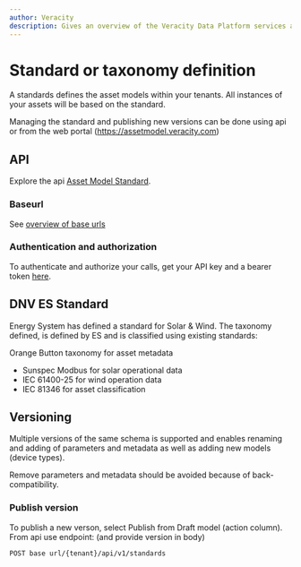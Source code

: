 ```yaml
---
author: Veracity
description: Gives an overview of the Veracity Data Platform services and related components.
---
```


# Standard or taxonomy definition
A standards defines the asset models within your tenants. All instances of your assets will be based on the standard.

Managing the standard and publishing new versions can be done using api or from the web portal (https://assetmodel.veracity.com)

## API
Explore the api [Asset Model Standard](https://developer.veracity.com/docs/section/api-explorer/76904bcb-1aaf-4a2f-8512-3af36fdadb2f/developerportal/DataFabric-MMS-Schema-API-swagger.json). 

### Baseurl
See [overview of base urls](https://developer.veracity.com/docs/section/dataplatform/apiendpoints)

### Authentication and authorization
To authenticate and authorize your calls, get your API key and a bearer token [here](../auth.md).


## DNV ES Standard
Energy System has defined a standard for Solar & Wind. The taxonomy defined, is defined by ES and is classified using existing standards:

Orange Button taxonomy for asset metadata
- Sunspec Modbus for solar operational data
- IEC 61400-25 for wind operation data
- IEC 81346 for asset classification


## Versioning
Multiple versions of the same schema is supported and enables renaming and adding of parameters and metadata as well as adding new models (device types).

Remove parameters and metadata should be avoided because of back-compatibility.

### Publish version
To publish a new verson, select Publish from Draft model (action column). From api use endpoint: (and provide version in body)

```
POST base url/{tenant}/api/v1/standards
```
